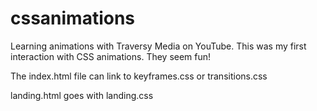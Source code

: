 # cssanimations

Learning animations with Traversy Media on YouTube. This was my first interaction with CSS animations. They seem fun!

The index.html file can link to keyframes.css or transitions.css

landing.html goes with landing.css
